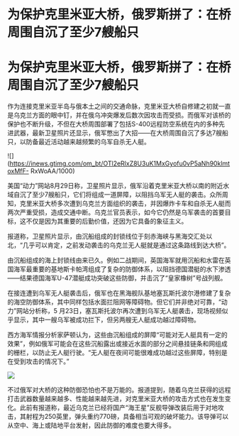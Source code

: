 # 为保护克里米亚大桥，俄罗斯拼了：在桥周围自沉了至少7艘船只

# 为保护克里米亚大桥，俄罗斯拼了：在桥周围自沉了至少7艘船只

作为连接克里米亚半岛与俄本土之间的交通命脉，克里米亚大桥自修建之初就一直是乌克兰方面的眼中钉，并在俄乌冲突爆发后数次因攻击而受损。而俄军对该桥的保护也不断升级，不但在大桥周围部署了包括S-400远程防空系统在内的多种先进武器，最新卫星照片还显示，俄军憋出了大招——在大桥周围自沉了多达7艘船只，以防备最近活动越来越频繁的乌军自杀无人艇。

![](https://inews.gtimg.com/om_bt/OTl2eRlxZ8U3uK1MxGyofu0vP5aNh90klmtoxMfF-
RxWoAA/1000)

美国“动力”网站8月29日称，卫星照片显示，俄军沿着克里米亚大桥以南的附近水域自沉了至少7艘船只，它们将组成一道屏障，以阻挡乌军无人艇的袭击。众所周知，克里米亚大桥多次遭到乌克兰方面组织的袭击，并因爆炸卡车和自杀无人艇而两次严重受损，造成交通中断。乌克兰官员表示，如今它仍然是乌军袭击的首要目标，这不仅是因为其重要的后勤价值，还因为它具备的象征主义。

报道称，卫星照片显示，由沉船组成的封锁线位于刻赤海峡与黑海交汇处以北，“几乎可以肯定，之前发动袭击的乌克兰无人艇就是通过这条路线到达大桥”。

由沉船组成的海上封锁线由来已久。例如二战期间，英国海军就用沉船和水雷在英国海军最重要的基地斯卡帕湾组成了复杂的防御体系，以阻挡德国潜艇的水下渗透——结果德国海军U-47潜艇成功突破这些防御，并击沉了“皇家橡树”号战列舰。

在接连遭到乌军无人艇袭击后，俄军也在黑海舰队基地塞瓦斯托波尔港修建了复杂的海空防御体系，其中同样包括水面拦阻网等障碍物。但它们并非绝对可靠，“动力”网站分析称，5
月23日，塞瓦斯托波尔再次遭到乌军无人艇袭击，现场视频似乎显示，其中一艘乌军被成功拦下，但另两艘无人艇成功越过障碍物。

西方海军情报分析家萨顿认为，这些由沉船组成的屏障“可能对无人艇具有一定的效果”，例如俄军可能会在这些沉船露出或接近水面的部分之间悬挂链条和网组成的栅栏，以防止无人艇行驶。“无人艇在夜间可能很难成功越过这些屏障，特别是在受到攻击的情况下。”

![](https://inews.gtimg.com/om_bt/OEJsHBFcthIZFdREZkw6N5HojpkfJQGiXc7SFbxPAEZ84AA/1000)

不过俄军对大桥的这种防御恐怕也不是万能的。报道提到，随着乌克兰获得的远程打击武器数量越来越多、性能越来越先进，对克里米亚大桥的攻击方式也在发生变化。此前有报道称，最近乌克兰已经将国产“海王星”反舰导弹改装后用于对地攻击，其射程为250英里，弹头重约770磅，具备相当可观的破坏能力。该导弹可以从空中、海上或陆地平台发射，因此防御的难度也要大得多。

